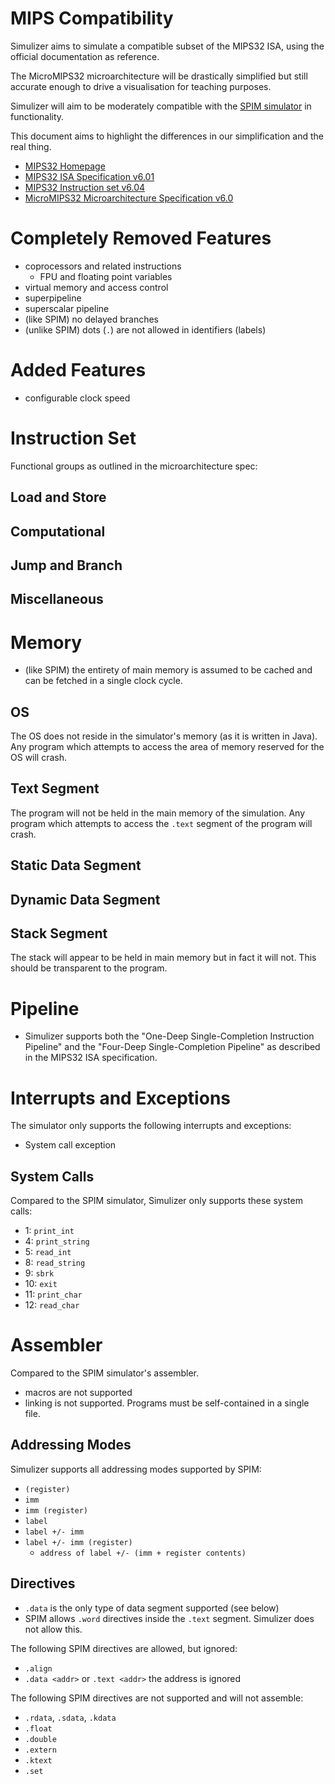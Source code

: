 # MIPS Compatibility #
Simulizer aims to simulate a compatible subset of the MIPS32 ISA, using the
official documentation as reference.

The MicroMIPS32 microarchitecture will be drastically simplified but still
accurate enough to drive a visualisation for teaching purposes.

Simulizer will aim to be moderately compatible with the [SPIM
simulator](http://spimsimulator.sourceforge.net/) in functionality.

This document aims to highlight the differences in our simplification and the
real thing.

- [MIPS32 Homepage](https://imgtec.com/mips/architectures/mips32/)
- [MIPS32 ISA Specification v6.01](https://imgtec.com/?do-download=4278)
- [MIPS32 Instruction set v6.04](https://imgtec.com/?do-download=4287)
- [MicroMIPS32 Microarchitecture Specification v6.0](https://imgtec.com/?do-download=6102)


# Completely Removed Features #
- coprocessors and related instructions
    - FPU and floating point variables
- virtual memory and access control
- superpipeline
- superscalar pipeline
- (like SPIM) no delayed branches
- (unlike SPIM) dots (`.`) are not allowed in identifiers (labels)

# Added Features #
- configurable clock speed


# Instruction Set #
Functional groups as outlined in the microarchitecture spec:

## Load and Store ##

## Computational ##

## Jump and Branch ##

## Miscellaneous ##





# Memory #
- (like SPIM) the entirety of main memory is assumed to be cached and can be
  fetched in a single clock cycle.


## OS ##
The OS does not reside in the simulator's memory (as it is written in Java). Any
program which attempts to access the area of memory reserved for the OS will
crash.

## Text Segment ##
The program will not be held in the main memory of the simulation. Any program
which attempts to access the `.text` segment of the program will crash.

## Static Data Segment ##

## Dynamic Data Segment ##

## Stack Segment ##
The stack will appear to be held in main memory but in fact it will not. This
should be transparent to the program.




# Pipeline #
- Simulizer supports both the "One-Deep Single-Completion Instruction Pipeline"
  and the "Four-Deep Single-Completion Pipeline" as described in the MIPS32 ISA
  specification.

# Interrupts and Exceptions #
The simulator only supports the following interrupts and exceptions:
- System call exception

## System Calls ##
Compared to the SPIM simulator, Simulizer only supports these system calls:
- 1:  `print_int`
- 4:  `print_string`
- 5:  `read_int`
- 8:  `read_string`
- 9:  `sbrk`
- 10: `exit`
- 11: `print_char`
- 12: `read_char`




# Assembler #
Compared to the SPIM simulator's assembler.
- macros are not supported
- linking is not supported. Programs must be self-contained in a single file.

## Addressing Modes ##
Simulizer supports all addressing modes supported by SPIM:
- `(register)`
- `imm`
- `imm (register)`
- `label`
- `label +/- imm`
- `label +/- imm (register)`
    - `address of label +/- (imm + register contents)`



## Directives ##
- `.data` is the only type of data segment supported (see below)
- SPIM allows `.word` directives inside the `.text` segment. Simulizer does not allow this.

The following SPIM directives are allowed, but ignored:
- `.align`
- `.data <addr>` or `.text <addr>` the address is ignored

The following SPIM directives are not supported and will not assemble:
- `.rdata`, `.sdata`, `.kdata`
- `.float`
- `.double`
- `.extern`
- `.ktext`
- `.set`

